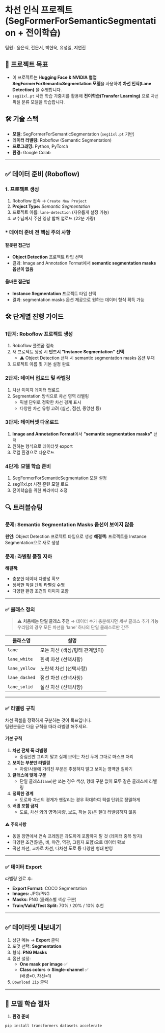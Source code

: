 # 차선 인식 프로젝트 (SegFormerForSemanticSegmentation + 전이학습)
팀원 : 윤은식, 전은서, 박현욱, 유성일, 지연진

## 📌 프로젝트 목표
- 이 프로젝트는 **Hugging Face & NVIDIA 협업 SegFormerForSemanticSegmentation 모델**을 사용하여 **차선 인식(Lane Detection)** 을 수행합니다.  
- `seg11xl.pt` 사전 학습 가중치를 활용해 **전이학습(Transfer Learning)** 으로 차선 픽셀 분류 모델을 학습합니다.


## 🛠 기술 스택
- **모델:** SegFormerForSemanticSegmentation (`seg11xl.pt` 기반)
- **데이터 라벨링:** Roboflow (Semantic Segmentation)
- **프로그래밍:** Python, PyTorch
- **환경:** Google Colab

---

## ✅ 데이터 준비 (Roboflow)

### 1. 프로젝트 생성
1. Roboflow 접속 → `Create New Project`
2. **Project Type:** *Semantic Segmentation*
3. 프로젝트 이름: `lane-detection` (자유롭게 설정 가능)
4. 교수님께서 주신 영상 합쳐 업로드 (22분 가량)

### * 데이터 준비 전 핵심 주의 사항

#### 잘못된 접근법
- **Object Detection** 프로젝트 타입 선택
- 결과: Image and Annotation Format에서 **semantic segmentation masks 옵션이 없음**

#### 올바른 접근법  
- **Instance Segmentation** 프로젝트 타입 선택
- 결과: segmentation masks 옵션 제공으로 원하는 데이터 형식 획득 가능

## 🛠️ 단계별 진행 가이드

### 1단계: Roboflow 프로젝트 생성
1. Roboflow 플랫폼 접속
2. 새 프로젝트 생성 시 **반드시 "Instance Segmentation" 선택**
   - ⚠️ Object Detection 선택 시 semantic segmentation masks 옵션 부재
3. 프로젝트 이름 및 기본 설정 완료

### 2단계: 데이터 업로드 및 라벨링
1. 차선 이미지 데이터 업로드
2. Segmentation 방식으로 차선 영역 라벨링
   - 픽셀 단위로 정확한 차선 경계 표시
   - 다양한 차선 유형 고려 (실선, 점선, 중앙선 등)

### 3단계: 데이터셋 다운로드
1. **Image and Annotation Format**에서 **"semantic segmentation masks"** 선택
2. 원하는 형식으로 데이터셋 export
3. 로컬 환경으로 다운로드

### 4단계: 모델 학습 준비
1. SegFormerForSemanticSegmentation 모델 설정
2. seg11xl.pt 사전 훈련 모델 로드
3. 전이학습을 위한 파라미터 조정

## 🔍 트러블슈팅

### 문제: Semantic Segmentation Masks 옵션이 보이지 않음
**원인**: Object Detection 프로젝트 타입으로 생성
**해결책**: 프로젝트를 Instance Segmentation으로 새로 생성

### 문제: 라벨링 품질 저하
**해결책**: 
- 충분한 데이터 다양성 확보
- 정확한 픽셀 단위 라벨링 수행
- 다양한 환경 조건의 이미지 포함

---

### ✅ 클래스 정의
> ⚠ **처음에는 단일 클래스 추천** → 데이터 수가 충분해지면 세부 클래스 추가 가능
> 우리팀의 경우 모든 차선을 'lane' 하나의 단일 클래스로만 간주

| 클래스명       | 설명                                    |
|----------------|----------------------------------------|
| `lane`         | 모든 차선 (색상/형태 관계없이)          |
| `lane_white`   | 흰색 차선 (선택사항)                    |
| `lane_yellow`  | 노란색 차선 (선택사항)                  |
| `lane_dashed`  | 점선 차선 (선택사항)                    |
| `lane_solid`   | 실선 차선 (선택사항)                    |

---

### ✅ 라벨링 규칙
차선 픽셀을 정확하게 구분하는 것이 목표입니다.  
팀원분들은 다음 규칙을 따라 라벨링 해주세요.

#### 기본 규칙
1. **차선 전체 폭 라벨링**  
   - 중심선만 그리지 말고 실제 보이는 차선 두께 그대로 마스크 처리
2. **보이는 부분만 라벨링**  
   - 차량/사물에 가려진 부분은 추정하지 말고 보이는 영역만 칠하기
3. **클래스에 맞게 구분**  
   - 단일 클래스(`lane`)만 쓰는 경우 색상, 형태 구분 없이 모두 같은 클래스에 라벨링
4. **정확한 경계**  
   - 도로와 차선의 경계가 헷갈리는 경우 확대하여 픽셀 단위로 정밀하게
5. **배경 포함 금지**  
   - 도로, 차선 외의 영역(차량, 보도, 하늘 등)은 절대 라벨링하지 않음

#### ⚠ 주의사항
- 동일 장면에서 연속 프레임은 과도하게 포함하지 말 것 (데이터 중복 방지)
- 다양한 조건(맑음, 비, 야간, 역광, 그림자 포함)으로 데이터 확보
- 곡선 차선, 교차로 차선, 다차선 도로 등 다양한 형태 반영

---

### ✅ 데이터 Export
라벨링 완료 후:
- **Export Format:** COCO Segmentation
- **Images:** JPG/PNG
- **Masks:** PNG (클래스별 색상 구분)
- **Train/Valid/Test Split:** 70% / 20% / 10% 추천

---

## ✅ 데이터셋 내보내기
1. 상단 메뉴 → **Export** 클릭
2. 포맷 선택: **Segmentation**
3. 형식: **PNG Masks**
4. 옵션 설정:
   - **One mask per image** ✅
   - **Class colors → Single-channel** ✅  
     (배경=0, 차선=1)
5. `Download Zip` 클릭

---

## 🧠 모델 학습 절차

1. **환경 준비**
```bash
pip install transformers datasets accelerate

